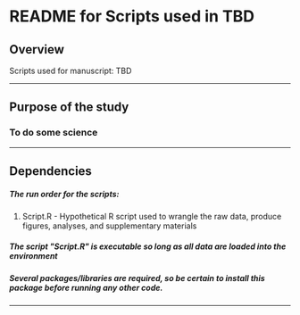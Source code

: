 # README for Scripts used in TBD

## Overview 
Scripts used for manuscript: TBD

***

## Purpose of the study 
### To do some science 


***

## Dependencies
##### The run order for the scripts: 
1. Script.R - Hypothetical R script used to wrangle the raw data, produce figures, analyses, and supplementary materials
##### The script "Script.R" is executable so long as all data are loaded into the environment
##### Several packages/libraries are required, so be certain to install this package before running any other code.

***
